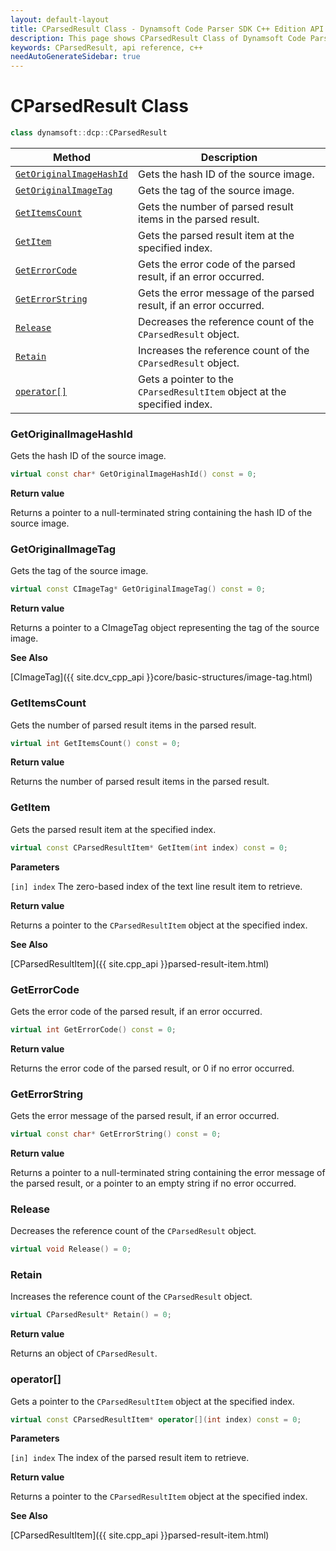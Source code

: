 ```yaml
---
layout: default-layout
title: CParsedResult Class - Dynamsoft Code Parser SDK C++ Edition API Reference
description: This page shows CParsedResult Class of Dynamsoft Code Parser SDK C++ Edition.
keywords: CParsedResult, api reference, c++
needAutoGenerateSidebar: true
---
```



# CParsedResult Class

```cpp
class dynamsoft::dcp::CParsedResult
```

| Method               | Description |
|----------------------|-------------|
| [`GetOriginalImageHashId`](#getoriginalimagehashid) | Gets the hash ID of the source image. |
| [`GetOriginalImageTag`](#getoriginalimagetag) | Gets the tag of the source image. |
| [`GetItemsCount`](#getitemscount) | Gets the number of parsed result items in the parsed result. |
| [`GetItem`](#getitem) | Gets the parsed result item at the specified index. |
| [`GetErrorCode`](#geterrorcode) | Gets the error code of the parsed result, if an error occurred. |
| [`GetErrorString`](#geterrorstring) | Gets the error message of the parsed result, if an error occurred. |
| [`Release`](#release) | Decreases the reference count of the `CParsedResult` object. |
| [`Retain`](#retain) | Increases the reference count of the `CParsedResult` object. |
| [`operator[]`](#operator)           | Gets a pointer to the `CParsedResultItem` object at the specified index.|

### GetOriginalImageHashId

Gets the hash ID of the source image.

```cpp
virtual const char* GetOriginalImageHashId() const = 0;
```

**Return value**

Returns a pointer to a null-terminated string containing the hash ID of the source image.

### GetOriginalImageTag

Gets the tag of the source image.

```cpp
virtual const CImageTag* GetOriginalImageTag() const = 0;
```

**Return value**

Returns a pointer to a CImageTag object representing the tag of the source image.

**See Also**

[CImageTag]({{ site.dcv_cpp_api }}core/basic-structures/image-tag.html)

### GetItemsCount

Gets the number of parsed result items in the parsed result.

```cpp
virtual int GetItemsCount() const = 0;
```

**Return value**

Returns the number of parsed result items in the parsed result.

### GetItem

Gets the parsed result item at the specified index.

```cpp
virtual const CParsedResultItem* GetItem(int index) const = 0;
```

**Parameters**

`[in] index` The zero-based index of the text line result item to retrieve.

**Return value**

Returns a pointer to the `CParsedResultItem` object at the specified index.

**See Also**

[CParsedResultItem]({{ site.cpp_api }}parsed-result-item.html)

### GetErrorCode

Gets the error code of the parsed result, if an error occurred.

```cpp
virtual int GetErrorCode() const = 0;
```

**Return value**

Returns the error code of the parsed result, or 0 if no error occurred.

### GetErrorString

Gets the error message of the parsed result, if an error occurred.

```cpp
virtual const char* GetErrorString() const = 0;
```

**Return value**

Returns a pointer to a null-terminated string containing the error message of the parsed result, or a pointer to an empty string if no error occurred.

### Release

Decreases the reference count of the `CParsedResult` object.

```cpp
virtual void Release() = 0;
```

### Retain

Increases the reference count of the `CParsedResult` object.

```cpp
virtual CParsedResult* Retain() = 0;
```

**Return value**

Returns an object of `CParsedResult`.

### operator[]

Gets a pointer to the `CParsedResultItem` object at the specified index.

```cpp
virtual const CParsedResultItem* operator[](int index) const = 0;
```

**Parameters**

`[in] index` The index of the parsed result item to retrieve.

**Return value**

Returns a pointer to the `CParsedResultItem` object at the specified index.

**See Also**

[CParsedResultItem]({{ site.cpp_api }}parsed-result-item.html)

